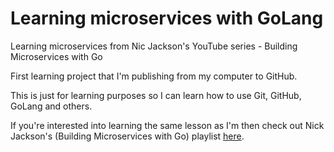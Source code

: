 # Learning microservices with GoLang

Learning microservices from Nic Jackson's YouTube series - Building Microservices with Go

First learning project that I'm publishing from my computer to GitHub.

This is just for learning purposes so I can learn how to use Git, GitHub, GoLang and others.

If you're interested into learning the same lesson as I'm then check out Nick Jackson's (Building Microservices with Go) playlist [here](https://www.youtube.com/watch?v=VzBGi_n65iU&list=PLmD8u-IFdreyh6EUfevBcbiuCKzFk0EW_).
